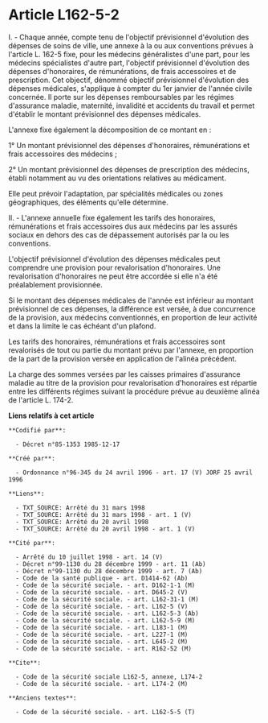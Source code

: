 # Article L162-5-2

I. - Chaque année, compte tenu de l'objectif prévisionnel d'évolution des dépenses de soins de ville, une annexe à la ou aux
conventions prévues à l'article L. 162-5 fixe, pour les médecins généralistes d'une part, pour les médecins spécialistes
d'autre part, l'objectif prévisionnel d'évolution des dépenses d'honoraires, de rémunérations, de frais accessoires et de
prescription. Cet objectif, dénommé objectif prévisionnel d'évolution des dépenses médicales, s'applique à compter du 1er
janvier de l'année civile concernée. Il porte sur les dépenses remboursables par les régimes d'assurance maladie, maternité,
invalidité et accidents du travail et permet d'établir le montant prévisionnel des dépenses médicales.

L'annexe fixe également la décomposition de ce montant en :

1° Un montant prévisionnel des dépenses d'honoraires, rémunérations et frais accessoires des médecins ;

2° Un montant prévisionnel des dépenses de prescription des médecins, établi notamment au vu des orientations relatives au
médicament.

Elle peut prévoir l'adaptation, par spécialités médicales ou zones géographiques, des éléments qu'elle détermine.

II. - L'annexe annuelle fixe également les tarifs des honoraires, rémunérations et frais accessoires dus aux médecins par les
assurés sociaux en dehors des cas de dépassement autorisés par la ou les conventions.

L'objectif prévisionnel d'évolution des dépenses médicales peut comprendre une provision pour revalorisation d'honoraires.
Une revalorisation d'honoraires ne peut être accordée si elle n'a été préalablement provisionnée.

Si le montant des dépenses médicales de l'année est inférieur au montant prévisionnel de ces dépenses, la différence est
versée, à due concurrence de la provision, aux médecins conventionnés, en proportion de leur activité et dans la limite le
cas échéant d'un plafond.

Les tarifs des honoraires, rémunérations et frais accessoires sont revalorisés de tout ou partie du montant prévu par
l'annexe, en proportion de la part de la provision versée en application de l'alinéa précédent.

La charge des sommes versées par les caisses primaires d'assurance maladie au titre de la provision pour revalorisation
d'honoraires est répartie entre les différents régimes suivant la procédure prévue au deuxième alinéa de l'article L. 174-2.

**Liens relatifs à cet article**

	**Codifié par**:

	  - Décret n°85-1353 1985-12-17

	**Créé par**:

	  - Ordonnance n°96-345 du 24 avril 1996 - art. 17 (V) JORF 25 avril 1996

	**Liens**:

	  - TXT_SOURCE: Arrêté du 31 mars 1998
	  - TXT_SOURCE: Arrêté du 31 mars 1998 - art. 1 (V)
	  - TXT_SOURCE: Arrêté du 20 avril 1998
	  - TXT_SOURCE: Arrêté du 20 avril 1998 - art. 1 (V)

	**Cité par**:

	  - Arrêté du 10 juillet 1998 - art. 14 (V)
	  - Décret n°99-1130 du 28 décembre 1999 - art. 11 (Ab)
	  - Décret n°99-1130 du 28 décembre 1999 - art. 7 (Ab)
	  - Code de la santé publique - art. D1414-62 (Ab)
	  - Code de la sécurité sociale. - art. D162-1-1 (M)
	  - Code de la sécurité sociale. - art. D645-2 (V)
	  - Code de la sécurité sociale. - art. L162-31-1 (M)
	  - Code de la sécurité sociale. - art. L162-5 (V)
	  - Code de la sécurité sociale. - art. L162-5-3 (Ab)
	  - Code de la sécurité sociale. - art. L162-5-9 (M)
	  - Code de la sécurité sociale. - art. L183-1 (M)
	  - Code de la sécurité sociale. - art. L227-1 (M)
	  - Code de la sécurité sociale. - art. L645-2 (M)
	  - Code de la sécurité sociale. - art. R162-52 (M)

	**Cite**:

	  - Code de la sécurité sociale L162-5, annexe, L174-2
	  - Code de la sécurité sociale. - art. L174-2 (M)

	**Anciens textes**:

	  - Code de la sécurité sociale. - art. L162-5-5 (T)
